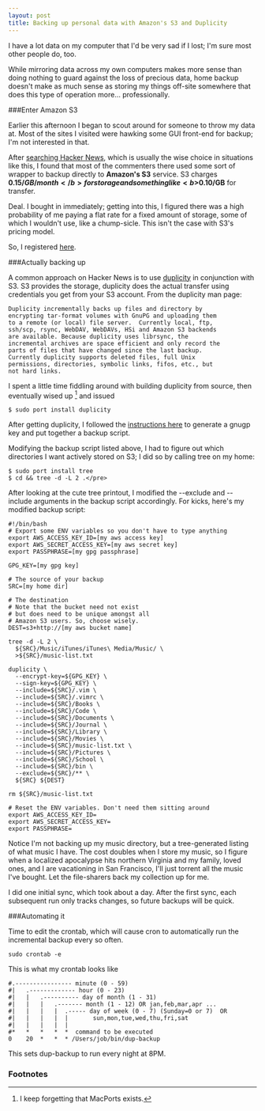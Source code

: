 ```yaml
---
layout: post
title: Backing up personal data with Amazon's S3 and Duplicity
---
```


I have a lot data on my computer that I'd be very sad if I lost; I'm sure
most other people do, too.

While mirroring data across my own computers makes more sense than doing
nothing to guard against the loss of precious data, home backup doesn't make as 
much sense as storing my things off-site somewhere that does this type of 
operation more... professionally.

###Enter Amazon S3

Earlier this afternoon I began to scout around for someone to throw my data
at. Most of the sites I visited were hawking some GUI front-end for backup; I'm
not interested in that.

After <a href="http://searchyc.com/">searching Hacker News</a>, which is
usually the wise choice in situations like this, I found that most of the
commenters there used some sort of wrapper to backup directly to <b>Amazon's
S3</b> service. S3 charges <b>$0.15/GB/month</b> for storage and something like
<b>$0.10/GB</b> for transfer. 

Deal. I bought in immediately; getting into this, I figured there was a high
probability of me paying a flat rate for a fixed amount of storage, some of
which I wouldn't use, like a chump-sicle. This isn't the case with S3's pricing
model.

So, I registered <a href="http://aws.amazon.com/s3/">here</a>.

###Actually backing up

A common approach on Hacker News is to use <a
href="http://duplicity.nongnu.org/"> duplicity</a> in conjunction with S3. S3
provides the storage, duplicity does the actual transfer using credentials you
get from your S3 account. From the duplicity man page:

    Duplicity incrementally backs up files and directory by
    encrypting tar-format volumes with GnuPG and uploading them
    to a remote (or local) file server.  Currently local, ftp,
    ssh/scp, rsync, WebDAV, WebDAVs, HSi and Amazon S3 backends
    are available. Because duplicity uses librsync, the
    incremental archives are space efficient and only record the
    parts of files that have changed since the last backup.
    Currently duplicity supports deleted files, full Unix
    permissions, directories, symbolic links, fifos, etc., but
    not hard links.

I spent a little time fiddling around with building duplicity from source,
then eventually wised up [^1] and issued 

    $ sudo port install duplicity

After getting duplicity, I followed the <a
href="http://www.randys.org/2007/11/16/how-to-automated-backups-to-amazon-s-s3-with-duplicity/">
instructions here</a> to generate a gnugp key and put together a backup script.

Modifying the backup script listed above, I had to figure out which
directories I want actively stored on S3; I did so by calling tree on my home:

    $ sudo port install tree
    $ cd && tree -d -L 2 .</pre>

After looking at the cute tree printout, I modified the <span
class="inline-code">--exclude</span> and <span
class="inline-code">--include</span> arguments in the backup script accordingly.
For kicks, here's my modified backup script:

    #!/bin/bash
    # Export some ENV variables so you don't have to type anything
    export AWS_ACCESS_KEY_ID=[my aws access key]
    export AWS_SECRET_ACCESS_KEY=[my aws secret key]
    export PASSPHRASE=[my gpg passphrase]

    GPG_KEY=[my gpg key]

    # The source of your backup
    SRC=[my home dir]

    # The destination
    # Note that the bucket need not exist
    # but does need to be unique amongst all
    # Amazon S3 users. So, choose wisely.
    DEST=s3+http://[my aws bucket name]

    tree -d -L 2 \
      ${SRC}/Music/iTunes/iTunes\ Media/Music/ \
      >${SRC}/music-list.txt

    duplicity \
      --encrypt-key=${GPG_KEY} \
      --sign-key=${GPG_KEY} \
      --include=${SRC}/.vim \
      --include=${SRC}/.vimrc \
      --include=${SRC}/Books \
      --include=${SRC}/Code \
      --include=${SRC}/Documents \
      --include=${SRC}/Journal \
      --include=${SRC}/Library \
      --include=${SRC}/Movies \
      --include=${SRC}/music-list.txt \
      --include=${SRC}/Pictures \
      --include=${SRC}/School \
      --include=${SRC}/bin \
      --exclude=${SRC}/** \
      ${SRC} ${DEST}

    rm ${SRC}/music-list.txt

    # Reset the ENV variables. Don't need them sitting around
    export AWS_ACCESS_KEY_ID=
    export AWS_SECRET_ACCESS_KEY=
    export PASSPHRASE=

Notice I'm not backing up my music directory, but a tree-generated listing of
what music I have. The cost doubles when I store my music, so I figure when a
localized apocalypse hits northern Virginia and my family, loved ones, and I
are vacationing in San Francisco, I'll just torrent all the music I've bought.
Let the file-sharers back my collection up for me.

I did one initial sync, which took about a day. After the first sync, each
subsequent run only tracks changes, so future backups will be quick.

###Automating it

Time to edit the crontab, which will cause cron to automatically run the
incremental backup every so often.

    sudo crontab -e

This is what my crontab looks like

    #.---------------- minute (0 - 59) 
    #|   .------------- hour (0 - 23)
    #|   |   .---------- day of month (1 - 31)
    #|   |   |   .------- month (1 - 12) OR jan,feb,mar,apr ... 
    #|   |   |   |  .----- day of week (0 - 7) (Sunday=0 or 7)  OR
    #|   |   |   |  |       sun,mon,tue,wed,thu,fri,sat 
    #|   |   |   |  |
    #*   *   *   *  *  command to be executed
    0    20  *   *  * /Users/job/bin/dup-backup

This sets dup-backup to run every night at 8PM.

### Footnotes
[^1]: I keep forgetting that MacPorts exists.

